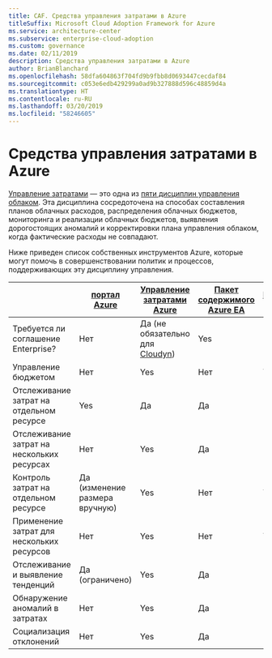 ```yaml
---
title: CAF. Средства управления затратами в Azure
titleSuffix: Microsoft Cloud Adoption Framework for Azure
ms.service: architecture-center
ms.subservice: enterprise-cloud-adoption
ms.custom: governance
ms.date: 02/11/2019
description: Средства управления затратами в Azure
author: BrianBlanchard
ms.openlocfilehash: 58dfa604863f704fd9b9fbb8d0693447cecdaf84
ms.sourcegitcommit: c053e6edb429299a0ad9b327888d596c48859d4a
ms.translationtype: HT
ms.contentlocale: ru-RU
ms.lasthandoff: 03/20/2019
ms.locfileid: "58246605"
---
```

# <a name="cost-management-tools-in-azure"></a>Средства управления затратами в Azure

[Управление затратами](overview.md) — это одна из [пяти дисциплин управления облаком](../governance-disciplines.md). Эта дисциплина сосредоточена на способах составления планов облачных расходов, распределения облачных бюджетов, мониторинга и реализации облачных бюджетов, выявления дорогостоящих аномалий и корректировки плана управления облаком, когда фактические расходы не совпадают.

Ниже приведен список собственных инструментов Azure, которые могут помочь в совершенствовании политик и процессов, поддерживающих эту дисциплину управления.

|  | [портал Azure](https://azure.microsoft.com/features/azure-portal/)  | [Управление затратами Azure](/azure/cost-management/overview-cost-mgt)  | [Пакет содержимого Azure EA](/power-bi/service-connect-to-azure-enterprise)  | [Политика Azure](/azure/governance/policy/overview) |
|---------|---------|---------|---------|---------|
|Требуется ли соглашение Enterprise?     | Нет          | Да (не обязательно для [Cloudyn](/azure/cost-management/overview))         | Yes         | Нет          |
|Управление бюджетом     | Нет          | Yes         | Нет          | Yes         |
|Отслеживание затрат на отдельном ресурсе    | Yes         | Да         | Да         | Нет          |
|Отслеживание затрат на нескольких ресурсах    | Нет          | Yes        | Да         | Нет          |
|Контроль затрат на отдельном ресурсе     | Да (изменение размера вручную)         | Yes         | Нет          | Yes         |
|Применение затрат для нескольких ресурсов    | Нет          | Yes         | Нет          | Yes         |
|Отслеживание и выявление тенденций     | Да (ограничено)         | Yes        | Да         | Нет          |
|Обнаружение аномалий в затратах     | Нет          | Yes        | Да         | Нет         |
|Социализация отклонений     | Нет         | Yes        | Да        | Нет         |

